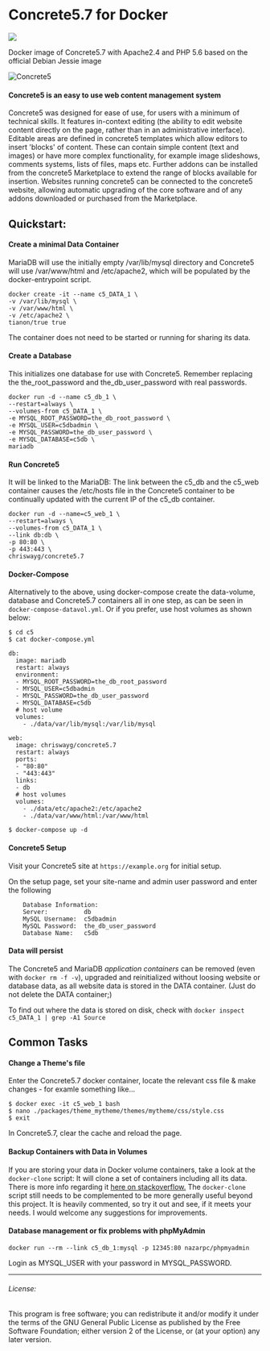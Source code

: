 # Concrete5.7 for Docker
[![](https://badge.imagelayers.io/chriswayg/concrete5.7:latest.svg)](https://imagelayers.io/?images=chriswayg/concrete5.7:latest)

Docker image of Concrete5.7 with Apache2.4 and PHP 5.6 based on the official Debian Jessie image

![Concrete5](https://www.concrete5.org/themes/version_4/images/logo.png "Concrete5 logo")
#### Concrete5 is an easy to use web content management system

Concrete5 was designed for ease of use, for users with a minimum of technical skills. It features in-context editing (the ability to edit website content directly on the page, rather than in an administrative interface). Editable areas are defined in concrete5 templates which allow editors to insert 'blocks' of content. These can contain simple content (text and images) or have more complex functionality, for example image slideshows, comments systems, lists of files, maps etc. Further addons can be installed from the concrete5 Marketplace to extend the range of blocks available for insertion. Websites running concrete5 can be connected to the concrete5 website, allowing automatic upgrading of the core software and of any addons downloaded or purchased from the Marketplace.

## Quickstart:

#### Create a minimal Data Container 
MariaDB will use the initially empty /var/lib/mysql directory and Concrete5 will use /var/www/html and /etc/apache2, which will be populated by the docker-entrypoint script. 
```
docker create -it --name c5_DATA_1 \
-v /var/lib/mysql \
-v /var/www/html \
-v /etc/apache2 \
tianon/true true
```
The container does not need to be started or running for sharing its data.

#### Create a Database 
This initializes one database for use with Concrete5. Remember replacing the the_root_password and the_db_user_password with real passwords.
```
docker run -d --name c5_db_1 \
--restart=always \
--volumes-from c5_DATA_1 \
-e MYSQL_ROOT_PASSWORD=the_db_root_password \
-e MYSQL_USER=c5dbadmin \
-e MYSQL_PASSWORD=the_db_user_password \
-e MYSQL_DATABASE=c5db \
mariadb
```
#### Run Concrete5
It  will be linked to the MariaDB: The link between the c5_db and the c5_web container causes the /etc/hosts file in the Concrete5 container to be continually updated with the current IP of the c5_db container.
```
docker run -d --name=c5_web_1 \
--restart=always \
--volumes-from c5_DATA_1 \
--link db:db \
-p 80:80 \
-p 443:443 \
chriswayg/concrete5.7
```				   

#### Docker-Compose
Alternatively to the above, using docker-compose create the data-volume, database and Concrete5.7 containers all in one step, as can be seen in `docker-compose-datavol.yml`. Or if you prefer, use host volumes as shown below:

```
$ cd c5
$ cat docker-compose.yml

db:
  image: mariadb
  restart: always
  environment:
  - MYSQL_ROOT_PASSWORD=the_db_root_password
  - MYSQL_USER=c5dbadmin
  - MYSQL_PASSWORD=the_db_user_password
  - MYSQL_DATABASE=c5db
  # host volume
  volumes:
    - ./data/var/lib/mysql:/var/lib/mysql

web:
  image: chriswayg/concrete5.7
  restart: always
  ports:
  - "80:80"
  - "443:443"
  links:
  - db
  # host volumes 
  volumes:
    - ./data/etc/apache2:/etc/apache2
    - ./data/var/www/html:/var/www/html
  
$ docker-compose up -d
```

#### Concrete5 Setup
Visit your Concrete5 site at `https://example.org` for initial setup.

On the setup page, set your site-name and admin user password and enter the following

		Database Information:
		Server:          db
		MySQL Username:  c5dbadmin
		MySQL Password:  the_db_user_password
		Database Name:   c5db

#### Data will persist
The Concrete5 and MariaDB *application containers* can be removed (even with `docker rm -f -v`), upgraded and reinitialized without loosing website or database data, as all website data is stored in the DATA container. (Just do not delete the DATA container;)

To find out where the data is stored on disk, check with `docker inspect c5_DATA_1 | grep -A1 Source`

## Common Tasks

#### Change a Theme's file

Enter the Concrete5.7 docker container, locate the relevant css file & make changes - for examle something like...
```
$ docker exec -it c5_web_1 bash
$ nano ./packages/theme_mytheme/themes/mytheme/css/style.css
$ exit
```
In Concrete5.7, clear the cache and reload the page.

#### Backup Containers with Data in Volumes

If you are storing your data in Docker volume containers, take a look at the `docker-clone` script: It will clone a set of containers including all its data. There is more info regarding it [here on stackoverflow.](http://stackoverflow.com/questions/32794919/script-to-clone-snapshot-docker-containers-including-their-data) The `docker-clone` script still needs to be complemented to be more generally useful beyond this project. It is heavily commented, so try it out and see, if it meets your needs. I would welcome any suggestions for improvements.

#### Database management or fix problems with phpMyAdmin

`docker run --rm --link c5_db_1:mysql -p 12345:80 nazarpc/phpmyadmin`

Login as MYSQL_USER with your password in MYSQL_PASSWORD.

---
###### License:
This program is free software; you can redistribute it and/or modify it under the terms of the GNU General Public License as published by the Free Software Foundation; either version 2 of the License, or (at your option) any later version.
